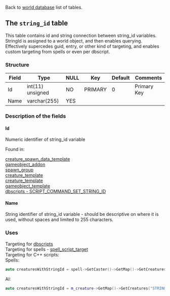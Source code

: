 Back to [world database](mangosdb_struct) list of tables.

## The `string_id` table

This table contains id and string connection between string_id variables. StringId is assigned to a world object, and then enables querying. Effectively supercedes guid, entry, or other kind of targeting, and enables custom targeting from spells or even per dbscript.

### Structure

| Field                           | Type             | NULL | Key     | Default | Comments                    |
| ------------------------------- | ---------------- | ---- | ------- | ------- | --------------------------- |
| Id     | int(11) unsigned | NO   | PRIMARY | 0       | Primary Key |
| Name   | varchar(255) | YES  |         |         |                             |

### Description of the fields

#### Id

Numeric identifier of string_id variable  

Found in:

[creature_spawn_data_template](creature_spawn_data_template#stringid)  
[gameobject_addon](gameobject_addon#stringid)  
[spawn_group](spawn_group#stringid)  
[creature_template](creature_template#stringid1)  
[creature_template](creature_template#stringid2)  
[gameobject_template](gameobject_template#stringid)  
[dbscripts - SCRIPT_COMMAND_SET_STRING_ID](https://github.com/cmangos/issues/wiki/dbscripts)  

#### Name

String identifier of string_id variable - should be descriptive on where it is used, without spaces and limited to 255 characters.

### Uses

Targeting for [dbscripts](dbscripts)  
Targeting for spells - [spell_script_target](spell_script_target)  
Targeting for C++ scripts:  
Spells:  
```cpp
auto creaturesWithStringId = spell->GetCaster()->GetMap()->GetCreatures("STRING_ID");
```  
AI:  
```cpp
auto creaturesWithStringId = m_creature->GetMap()->GetCreatures("STRING_ID");
```